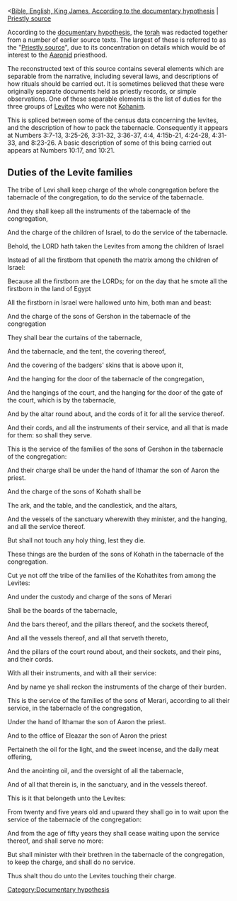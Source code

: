 \<<a
href="Bible,_English,_King_James,_According_to_the_documentary_hypothesis"
class="wikilink"
title="Bible, English, King James, According to the documentary hypothesis">Bible,
English, King James, According to the documentary hypothesis</a> \| <a
href="Bible,_English,_King_James,_Documentary_Hypothesis,_Priestly_source"
class="wikilink" title="Priestly source">Priestly source</a>

According to the <a href="w:documentary_hypothesis" class="wikilink"
title="documentary hypothesis">documentary hypothesis</a>, the
<a href="w:torah" class="wikilink" title="torah">torah</a> was redacted
together from a number of earlier source texts. The largest of these is
referred to as the "<a href="w:Priestly_source" class="wikilink"
title="Priestly source">Priestly source</a>", due to its concentration
on details which would be of interest to the
<a href="w:Aaron" class="wikilink" title="Aaron">Aaronid</a> priesthood.

The reconstructed text of this source contains several elements which
are separable from the narrative, including several laws, and
descriptions of how rituals should be carried out. It is sometimes
believed that these were originally separate documents held as priestly
records, or simple observations. One of these separable elements is the
list of duties for the three groups of
<a href="w:Levites" class="wikilink" title="Levites">Levites</a> who
were not
<a href="w:Kohanim" class="wikilink" title="Kohanim">Kohanim</a>.

This is spliced between some of the census data concerning the levites,
and the description of how to pack the tabernacle. Consequently it
appears at Numbers 3:7-13, 3:25-26, 3:31-32, 3:36-37, 4:4, 4:15b-21,
4:24-28, 4:31-33, and 8:23-26. A basic description of some of this being
carried out appears at Numbers 10:17, and 10:21.

## Duties of the Levite families

The tribe of Levi shall keep charge of the whole congregation before the
tabernacle of the congregation, to do the service of the tabernacle.

And they shall keep all the instruments of the tabernacle of the
congregation,

And the charge of the children of Israel, to do the service of the
tabernacle.

Behold, the LORD hath taken the Levites from among the children of
Israel

Instead of all the firstborn that openeth the matrix among the children
of Israel:

Because all the firstborn are the LORDs; for on the day that he smote
all the firstborn in the land of Egypt

All the firstborn in Israel were hallowed unto him, both man and beast:

And the charge of the sons of Gershon in the tabernacle of the
congregation

  
They shall bear the curtains of the tabernacle,

<!-- -->

  
And the tabernacle, and the tent, the covering thereof,

<!-- -->

  
And the covering of the badgers' skins that is above upon it,

<!-- -->

  
And the hanging for the door of the tabernacle of the congregation,

<!-- -->

  
And the hangings of the court, and the hanging for the door of the gate
of the court, which is by the tabernacle,

<!-- -->

  
And by the altar round about, and the cords of it for all the service
thereof.

<!-- -->

  
And their cords, and all the instruments of their service, and all that
is made for them: so shall they serve.

<!-- -->

  
This is the service of the families of the sons of Gershon in the
tabernacle of the congregation:

<!-- -->

  
And their charge shall be under the hand of Ithamar the son of Aaron the
priest.

And the charge of the sons of Kohath shall be

  
The ark, and the table, and the candlestick, and the altars,

<!-- -->

  
And the vessels of the sanctuary wherewith they minister, and the
hanging, and all the service thereof.

<!-- -->

  
But shall not touch any holy thing, lest they die.

<!-- -->

  
These things are the burden of the sons of Kohath in the tabernacle of
the congregation.

<!-- -->

  
Cut ye not off the tribe of the families of the Kohathites from among
the Levites:

And under the custody and charge of the sons of Merari

  
Shall be the boards of the tabernacle,

<!-- -->

  
And the bars thereof, and the pillars thereof, and the sockets thereof,

<!-- -->

  
And all the vessels thereof, and all that serveth thereto,

<!-- -->

  
And the pillars of the court round about, and their sockets, and their
pins, and their cords.

<!-- -->

  
With all their instruments, and with all their service:

<!-- -->

  
And by name ye shall reckon the instruments of the charge of their
burden.

<!-- -->

  
This is the service of the families of the sons of Merari, according to
all their service, in the tabernacle of the congregation,

<!-- -->

  
Under the hand of Ithamar the son of Aaron the priest.

And to the office of Eleazar the son of Aaron the priest

  
Pertaineth the oil for the light, and the sweet incense, and the daily
meat offering,

<!-- -->

  
And the anointing oil, and the oversight of all the tabernacle,

<!-- -->

  
And of all that therein is, in the sanctuary, and in the vessels
thereof.

This is it that belongeth unto the Levites:

  
From twenty and five years old and upward they shall go in to wait upon
the service of the tabernacle of the congregation:

<!-- -->

  
And from the age of fifty years they shall cease waiting upon the
service thereof, and shall serve no more:

<!-- -->

  
But shall minister with their brethren in the tabernacle of the
congregation, to keep the charge, and shall do no service.

<!-- -->

  
Thus shalt thou do unto the Levites touching their charge.

<a href="Category:Documentary_hypothesis" class="wikilink"
title="Category:Documentary hypothesis">Category:Documentary
hypothesis</a>
